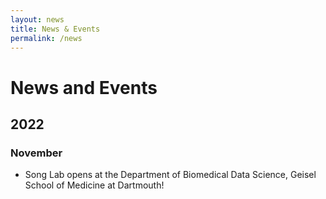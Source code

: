 ```yaml
---
layout: news
title: News & Events
permalink: /news
---
```


# News and Events

## 2022

### November
- Song Lab opens at the Department of Biomedical Data Science, Geisel School of Medicine at Dartmouth!
